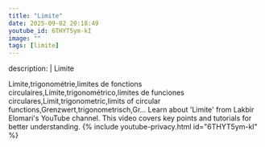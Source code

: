 ```yaml
---
title: "Limite"
date: 2025-09-02 20:18:49 
youtube_id: 6THYT5ym-kI
image: ""
tags: [limite]
---
```

description: |
  Limite
  
  Limite,trigonométrie,limites de fonctions circulaires,Límite,trigonométrico,límites de funciones circulares,Limit,trigonometric,limits of circular functions,Grenzwert,trigonometrisch,Gr...
  Learn about 'Limite' from Lakbir Elomari's YouTube channel. This video covers key points and tutorials for better understanding.
{% include youtube-privacy.html id="6THYT5ym-kI" %}
